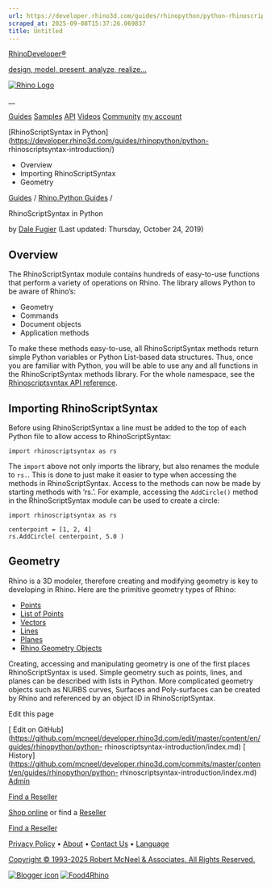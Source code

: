 ```yaml
---
url: https://developer.rhino3d.com/guides/rhinopython/python-rhinoscriptsyntax-introduction/
scraped_at: 2025-09-08T15:37:26.069837
title: Untitled
---
```


[RhinoDeveloper®](/)

[design, model, present, analyze, realize...](/)

[![Rhino Logo](https://developer.rhino3d.com/images/rhinodevlogo.png)](/)

__

[Guides](https://developer.rhino3d.com/guides)
[Samples](https://developer.rhino3d.com/samples)
[API](https://developer.rhino3d.com/api)
[Videos](https://developer.rhino3d.com/videos)
[Community](https://discourse.mcneel.com/c/rhino-developer) [my account
](https://www.rhino3d.com/my-account/ "Manage your account, licenses, and
teams")

[RhinoScriptSyntax in
Python](https://developer.rhino3d.com/guides/rhinopython/python-
rhinoscriptsyntax-introduction/)

  * Overview
  * Importing RhinoScriptSyntax
  * Geometry

[Guides](https://developer.rhino3d.com/en/guides/) / [Rhino.Python
Guides](https://developer.rhino3d.com/en/guides/rhinopython/) /

RhinoScriptSyntax in Python

by [Dale Fugier](https://discourse.mcneel.com/u/dale/) (Last updated:
Thursday, October 24, 2019)

## Overview

The RhinoScriptSyntax module contains hundreds of easy-to-use functions that
perform a variety of operations on Rhino. The library allows Python to be
aware of Rhino’s:

  * Geometry
  * Commands
  * Document objects
  * Application methods

To make these methods easy-to-use, all RhinoScriptSyntax methods return simple
Python variables or Python List-based data structures. Thus, once you are
familiar with Python, you will be able to use any and all functions in the
RhinoScriptSyntax methods library. For the whole namespace, see the
[Rhinoscriptsyntax API
reference](https://developer.rhino3d.com/api/RhinoScriptSyntax/).

## Importing RhinoScriptSyntax

Before using RhinoScriptSyntax a line must be added to the top of each Python
file to allow access to RhinoScriptSyntax:

    
    
    import rhinoscriptsyntax as rs
    

The `import` above not only imports the library, but also renames the module
to `rs.`. This is done to just make it easier to type when accessing the
methods in RhinoScriptSyntax. Access to the methods can now be made by
starting methods with ‘rs.’. For example, accessing the `AddCircle()` method
in the RhinoScriptSyntax module can be used to create a circle:

    
    
    import rhinoscriptsyntax as rs
    
    centerpoint = [1, 2, 4]
    rs.AddCircle( centerpoint, 5.0 )
    

## Geometry

Rhino is a 3D modeler, therefore creating and modifying geometry is key to
developing in Rhino. Here are the primitive geometry types of Rhino:

  * [Points](https://developer.rhino3d.com/guides/rhinopython/python-rhinoscriptsyntax-points/)
  * [List of Points](https://developer.rhino3d.com/guides/rhinopython/python-rhinoscriptsyntax-list-points/)
  * [Vectors](https://developer.rhino3d.com/guides/rhinopython/python-rhinoscriptsyntax-vectors/)
  * [Lines](https://developer.rhino3d.com/guides/rhinopython/python-rhinoscriptsyntax-line/)
  * [Planes](https://developer.rhino3d.com/guides/rhinopython/python-rhinoscriptsyntax-plane/)
  * [Rhino Geometry Objects](https://developer.rhino3d.com/guides/rhinopython/python-rhinoscriptsyntax-objects/)

Creating, accessing and manipulating geometry is one of the first places
RhinoScriptSyntax is used. Simple geometry such as points, lines, and planes
can be described with lists in Python. More complicated geometry objects such
as NURBS curves, Surfaces and Poly-surfaces can be created by Rhino and
referenced by an object ID in RhinoScriptSyntax.

Edit this page

[ Edit on
GitHub](https://github.com/mcneel/developer.rhino3d.com/edit/master/content/en/guides/rhinopython/python-
rhinoscriptsyntax-introduction/index.md) [
History](https://github.com/mcneel/developer.rhino3d.com/commits/master/content/en/guides/rhinopython/python-
rhinoscriptsyntax-introduction/index.md) [
Admin](https://developer.rhino3d.com/admin)

[Find a Reseller](https://www.rhino3d.com/sales)

[Shop online](https://www.rhino3d.com/store) or find a
[Reseller](https://www.rhino3d.com/sales)

[Find a Reseller](https://www.rhino3d.com/sales)

[Privacy Policy](https://www.rhino3d.com/privacy) •
[About](https://www.rhino3d.com/mcneel/about) • [Contact
Us](https://www.rhino3d.com/mcneel/contact) • [
Language](https://www.rhino3d.com/language "Change to a different region or
language")

[Copyright © 1993-2025 Robert McNeel & Associates. All Rights
Reserved.](https://www.rhino3d.com/mcneel/about)

[](https://www.facebook.com/McNeelRhinoceros/)
[](https://twitter.com/bobmcneel) [](https://www.linkedin.com/groups/75313/)
[](https://www.youtube.com/user/RhinoGuide/videos) [](https://vimeo.com/rhino)
[![Blogger
icon](https://developer.rhino3d.com/images/blogger.svg)](http://blog.rhino3d.com/)
[![Food4Rhino](https://developer.rhino3d.com/images/f4r_icon_01.svg)](https://www.food4rhino.com)


